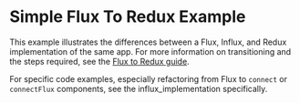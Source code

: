 # Simple Flux To Redux Example

This example illustrates the differences between a Flux, Influx, and Redux implementation of the same app. For more 
information on transitioning and the steps required, see the [Flux to Redux guide](../../../doc/flux_to_redux.md).

For specific code examples, especially refactoring from Flux to `connect` or `connectFlux` components, see the 
influx_implementation specifically.